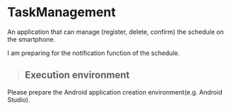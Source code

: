 # TaskManagement

An application that can manage (register, delete, confirm) the schedule on the smartphone.  

I am preparing for the notification function of the schedule.  

> ## Execution environment  
Please prepare the Android application creation environment(e.g. Android Studio).  

